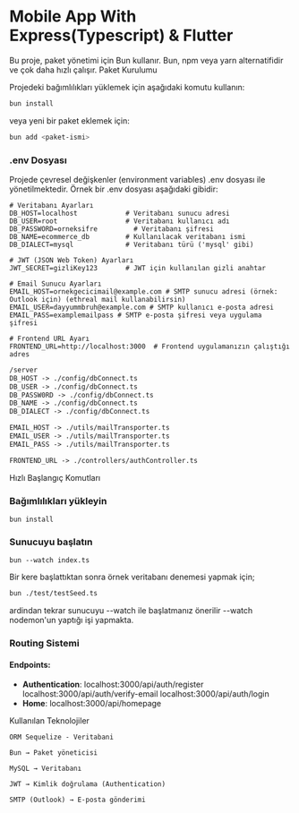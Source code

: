 # Mobile App With Express(Typescript) & Flutter

Bu proje, paket yönetimi için Bun kullanır.
Bun, npm veya yarn alternatifidir ve çok daha hızlı çalışır.
Paket Kurulumu

Projedeki bağımlılıkları yüklemek için aşağıdaki komutu kullanın:

```bash
bun install
```

veya yeni bir paket eklemek için:

```bash
bun add <paket-ismi>
```

### **.env Dosyası**

Projede çevresel değişkenler (environment variables) .env dosyası ile yönetilmektedir.
Örnek bir .env dosyası aşağıdaki gibidir:

```dotenv
# Veritabanı Ayarları
DB_HOST=localhost            # Veritabanı sunucu adresi
DB_USER=root                 # Veritabanı kullanıcı adı
DB_PASSWORD=orneksifre         # Veritabanı şifresi
DB_NAME=ecommerce_db         # Kullanılacak veritabanı ismi
DB_DIALECT=mysql             # Veritabanı türü ('mysql' gibi)

# JWT (JSON Web Token) Ayarları
JWT_SECRET=gizliKey123       # JWT için kullanılan gizli anahtar

# Email Sunucu Ayarları
EMAIL_HOST=ornekgecicimail@example.com # SMTP sunucu adresi (örnek: Outlook için) (ethreal mail kullanabilirsin)
EMAIL_USER=dayyummbruh@example.com # SMTP kullanıcı e-posta adresi
EMAIL_PASS=examplemailpass # SMTP e-posta şifresi veya uygulama şifresi

# Frontend URL Ayarı
FRONTEND_URL=http://localhost:3000  # Frontend uygulamanızın çalıştığı adres
```

```txt
/server
DB_HOST -> ./config/dbConnect.ts
DB_USER -> ./config/dbConnect.ts
DB_PASSW0RD -> ./config/dbConnect.ts
DB_NAME -> ./config/dbConnect.ts
DB_DIALECT -> ./config/dbConnect.ts

EMAIL_HOST -> ./utils/mailTransporter.ts
EMAIL_USER -> ./utils/mailTransporter.ts
EMAIL_PASS -> ./utils/mailTransporter.ts

FRONTEND_URL -> ./controllers/authController.ts
```

Hızlı Başlangıç Komutları

### Bağımlılıkları yükleyin

```
bun install
```

### Sunucuyu başlatın

```
bun --watch index.ts
```

Bir kere başlattıktan sonra örnek veritabanı denemesi yapmak için;

```bash
bun ./test/testSeed.ts
```

ardindan tekrar sunucuyu --watch ile başlatmanız önerilir
--watch nodemon'un yaptığı işi yapmakta.

### **Routing Sistemi**

#### **Endpoints:**

- **Authentication**:
  localhost:3000/api/auth/register
  localhost:3000/api/auth/verify-email
  localhost:3000/api/auth/login
- **Home**:
  localhost:3000/api/homepage

Kullanılan Teknolojiler

    ORM Sequelize - Veritabani

    Bun → Paket yöneticisi

    MySQL → Veritabanı

    JWT → Kimlik doğrulama (Authentication)

    SMTP (Outlook) → E-posta gönderimi
